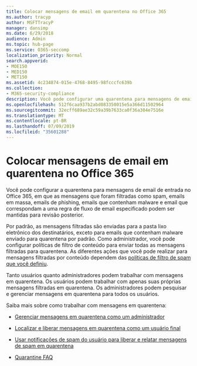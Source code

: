 ```yaml
---
title: Colocar mensagens de email em quarentena no Office 365
ms.author: tracyp
author: MSFTTracyP
manager: dansimp
ms.date: 6/29/2018
audience: Admin
ms.topic: hub-page
ms.service: O365-seccomp
localization_priority: Normal
search.appverid:
- MOE150
- MED150
- MET150
ms.assetid: 4c234874-015e-4768-8495-98fcccfc639b
ms.collection:
- M365-security-compliance
description: Você pode configurar uma quarentena para mensagens de email de entrada no Office 365, onde as mensagens de email de entrada que foram filtradas como spam, em massa, emails de phishing e malware podem ser mantidas para revisão posterior.
ms.openlocfilehash: 512f6caa937b2abd083350015e5a366d11502964
ms.sourcegitcommit: 32ecff689ae32c59a39b7633ca0f36a304e7516e
ms.translationtype: MT
ms.contentlocale: pt-BR
ms.lasthandoff: 07/09/2019
ms.locfileid: "35601288"
---
```

# <a name="quarantine-email-messages-in-office-365"></a>Colocar mensagens de email em quarentena no Office 365

Você pode configurar a quarentena para mensagens de email de entrada no Office 365, em que as mensagens que foram filtradas como spam, emails em massa, emails de phishing, emails que contenham malware e email que correspondam a uma regra de fluxo de email especificado podem ser mantidas para revisão posterior.
  
Por padrão, as mensagens filtradas são enviadas para a pasta lixo eletrônico dos destinatários, exceto para emails que contenham malware enviado para quarentena por padrão. Como administrador, você pode configurar políticas de filtro de conteúdo para enviar todas as mensagens filtradas para quarentena. As diferentes ações que você pode realizar para mensagens filtradas por conteúdo dependem das [políticas de filtro de spam que você definiu](https://go.microsoft.com/fwlink/?LinkId=799736).
  
Tanto usuários quanto administradores podem trabalhar com mensagens em quarentena. Os usuários podem trabalhar com apenas suas próprias mensagens filtradas em quarentena. Os administradores podem pesquisar e gerenciar mensagens em quarentena para todos os usuários.
  
Saiba mais sobre como trabalhar com mensagens em quarentena:
  
- [Gerenciar mensagens em quarentena como um administrador](manage-quarantined-messages-and-files.md)
    
- [Localizar e liberar mensagens em quarentena como um usuário final](find-and-release-quarantined-messages-as-a-user.md)
    
- [Usar notificações de spam do usuário para liberar e relatar mensagens de spam em quarentena](use-spam-notifications-to-release-and-report-quarantined-messages.md)
    
- [Quarantine FAQ](quarantine-faq.md)
    

